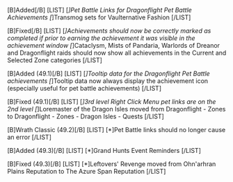 [B]Added[/B]
[LIST]
[*]Pet Battle Links for Dragonflight Pet Battle Achievements
[*]Transmog sets for Vaulternative Fashion
[/LIST]

[B]Fixed[/B]
[LIST]
[*]Achievements should now be correctly marked as completed if prior to earning the achievement it was visible in the achievement window
[*]Cataclysm, Mists of Pandaria, Warlords of Dreanor and Dragonflight raids should now show all achievements in the Current and Selected Zone categories
[/LIST]

[B]Added (49.1)[/B]
[LIST]
[*]Tooltip data for the Dragonflight Pet Battle achievements
[*]Tooltip data now always display the achievement icon (especially useful for pet battle achievements)
[/LIST]

[B]Fixed (49.1)[/B]
[LIST]
[*]3rd level Right Click Menu pet links are on the 2nd level
[*]Loremaster of the Dragon Isles moved from Dragonflight - Zones to Dragonflight - Zones - Dragon Isles - Quests
[/LIST]

[B]Wrath Classic (49.2)[/B]
[LIST]
[*]Pet Battle links should no longer cause an error
[/LIST]

[B]Added (49.3)[/B]
[LIST]
[*]Grand Hunts Event Reminders
[/LIST]

[B]Fixed (49.3)[/B]
[LIST]
[*]Leftovers' Revenge moved from Ohn'arhran Plains Reputation to The Azure Span Reputation
[/LIST]
